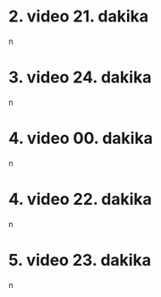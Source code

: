 <h1>2. video 21. dakika</h1>n
<h1>3. video 24. dakika</h1>n
<h1>4. video 00. dakika</h1>n
<h1>4. video 22. dakika</h1>n
<h1>5. video 23. dakika</h1>n